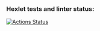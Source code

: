 ### Hexlet tests and linter status:
[![Actions Status](https://github.com/KhikmatullinB/frontend-project-46/actions/workflows/hexlet-check.yml/badge.svg)](https://github.com/KhikmatullinB/frontend-project-46/actions)